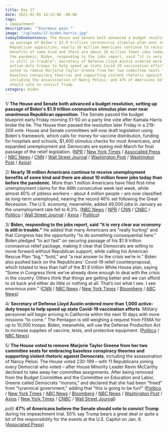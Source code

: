 ```yaml
---
title: Day 17
date: 2021-02-05 14:15:00 -08:00
tags:
- impeachment
description: '"Enormous pain."'
image: "/uploads/17-biden-harris.jpg"
todayInOneSentence: The House and Senate both advanced a budget resolution, setting
  up passage of Biden's $1.9 trillion coronavirus stimulus plan over near unanimous
  Republican opposition; nearly 18 million Americans continue to receive unemployment
  benefits of some kind and there are about 10 million fewer jobs today than before
  the pandemic; Biden, responding to the jobs report, said “it is very clear our economy
  is still in trouble"; Secretary of Defense Lloyd Austin ordered more than 1,000
  active-duty troops to help speed up state Covid-19 vaccination efforts; the House
  voted to remove Marjorie Taylor Greene from her two committee seats for embracing
  baseless conspiracy theories and supporting violent rhetoric against Democrats,
  including the assassination of Nancy Pelosi; and 47% of Americans believe the Senate
  should vote to convict Trump.
category: biden
---
```


1/ **The House and Senate both advanced a budget resolution, setting up passage of Biden's $1.9 trillion coronavirus stimulus plan over near unanimous Republican opposition**. The Senate passed the budget blueprint early Friday morning 51-50 on a party line vote after Kamala Harris broke the tie. The House then passed the resolution later Friday in a 219-209 vote. House and Senate committees will now draft legislation using Biden's framework, which calls for money for vaccine distribution, funding for hospitals and schools, $1,400 stimulus checks for most Americans, and expanded unemployment aid. Democrats are eyeing mid-March for final passage of the relief legislation. ([NPR](https://www.npr.org/2021/02/05/964365980/senate-passes-budget-resolution-vice-president-harris-breaks-tie) /  [New York Times](https://www.nytimes.com/2021/02/04/us/politics/biden-stimulus-senate-vote.html) / [Associated Press](https://apnews.com/article/senate-ok-fast-track-coronavirus-aid-c497b8cda93486d9f0a09abb88235291) / [NBC News](https://www.nbcnews.com/politics/politics-news/washington-moves-unison-toward-passing-sweeping-coronavirus-relief-package-n1256855) / [CNN](https://www.cnn.com/2021/02/05/politics/senate-budget-resolution-covid-19-relief/index.html) / [Wall Street Journal](https://www.wsj.com/articles/biden-meets-with-house-democrats-as-covid-19-aid-plan-advances-11612542026?mod=hp_lead_pos3) / [Washington Post](https://www.washingtonpost.com/business/2021/02/04/senate-vote-a-rama-biden-economic-relief-stimulus/) / [Washington Post](https://www.washingtonpost.com/us-policy/2021/02/05/house-biden-stimulus-harris-tiebreaker/) / [Axios](https://www.axios.com/senate-budget-resolution-advances-43b5f08b-bc93-470d-827e-0a1818b026cd.html))

2/ **Nearly 18 million Americans continue to receive unemployment benefits of some kind and there are about 10 million fewer jobs today than before the pandemic**. More than 1 million Americans have filed first-time unemployment claims for the 46th consecutive week last week, while almost 40% of jobless workers – about 4 million people – are now classified as long-term unemployed, nearing the record 46% set following the Great Recession. The U.S. economy, meanwhile, added 49,000 jobs in January as the unemployment rate fell to 6.3%. ([NBC News](https://www.nbcnews.com/business/business-news/u-s-economy-added-just-49-000-jobs-january-signaling-n1256838) / [NPR](https://www.npr.org/2021/02/05/964080873/employers-start-hiring-again-but-not-anywhere-close-to-recovering-lost-jobs) / [CNN](https://www.cnn.com/2021/02/05/economy/january-2021-jobs-report/index.html) / [CNBC](https://www.cnbc.com/2021/02/05/long-term-unemployment-is-rising-toward-a-great-recession-record.html) / [Politico](https://www.politico.com/news/2021/02/05/employers-add-jobs-unemployment-falls-466110) / [Wall Street Journal](https://www.wsj.com/articles/january-jobs-report-unemployment-rate-2021-11612475063?mod=hp_lead_pos1) / [Axios](https://www.axios.com/million-unemployment-claims-weekly-d68a9090-4362-4c3f-9a59-5c6d6c078d69.html) / [Politico](https://www.politico.com/news/2021/02/04/unemployment-joblessness-biden-recovery-466059))

3/ **Biden, responding to the jobs report, said “it is very clear our economy is still in trouble."** He added that many Americans are "really hurting" and that Congress has the opportunity "to do something consequential here." Biden pledged “to act fast” on securing passage of his $1.9 trillion coronavirus relief package, making it clear that Democrats are willing to move forward without Republican support, while calling his American Rescue Plan “big,” “bold,” and “a real answer to the crisis we’re in.” Biden also pushed back on the Republicans' Covid-19 relief counterproposal, which totaled to less than half of the $1.9 trillion White House plan, saying “Some in Congress think we’ve already done enough to deal with the crisis in the country. Others think that things are getting better and we can afford to sit back and either do little or nothing at all. That’s not what I see. I see enormous pain.” ([CNN](https://www.cnn.com/2021/02/05/politics/joe-biden-jobs-numbers-relief-package/index.html) / [NBC News](https://www.nbcnews.com/politics/politics-news/washington-moves-unison-toward-passing-sweeping-coronavirus-relief-package-n1256855) / [New York Times](https://www.nytimes.com/live/2021/02/05/us/joe-biden-trump-impeachment/house-gives-final-approval-to-budget-plan-including-bidens-1-9-trillion-stimulus-fast-tracking-the-process) / [Bloomberg](https://www.bloomberg.com/news/articles/2021-02-05/biden-s-go-big-push-on-stimulus-gets-help-from-weak-jobs-senate?srnd=premium&sref=MIBMEEoj) / [ABC News](https://abcnews.go.com/Politics/live-updates/biden-100-days-president-white-house/?id=75597849#75711383))

4/ **Secretary of Defense Lloyd Austin ordered more than 1,000 active-duty troops to help speed up state Covid-19 vaccination efforts**. Military personnel will begin arriving in California within the next 10 days with more missions “to come.” The Pentagon is still weighing a request from FEMA for up to 10,000 troops. Biden, meanwhile, will use the Defense Production Act to increase supplies of vaccine, tests, and protective equipment. ([Politico](https://www.politico.com/news/2021/02/05/biden-deploys-troops-aid-covid-19-vaccine-466118) / [NBC News](https://www.nbcnews.com/politics/white-house/defense-department-sending-1-000-troops-assist-vaccinations-n1256867))

5/ **The House voted to remove Marjorie Taylor Greene from her two committee seats for embracing baseless conspiracy theories and supporting violent rhetoric against Democrats**, including the assassination of Nancy Pelosi. The House voted 230-199 – with 11 Republicans joining every Democrat who voted – after House Minority Leader Kevin McCarthy declined to take away her committee assignments. After being removed from the Budget Committee and the Committee on Education and Labor, Greene called Democrats "morons," and declared that she had been "freed" from "tyrannical government," adding that "this is going to be fun!" ([Politico](https://www.politico.com/news/2021/02/04/marjorie-taylor-greene-house-vote-465855) / [New York Times](https://www.nytimes.com/2021/02/04/us/politics/marjorie-taylor-greene.html) / [ABC News](https://abcnews.go.com/Politics/greene-declares-freed-booted-house-committees/story?id=75706246) / [Bloomberg](https://www.bloomberg.com/news/articles/2021-02-04/house-boots-gop-s-greene-from-committees-over-incendiary-posts?sref=MIBMEEoj) / [NBC News](https://www.nbcnews.com/politics/congress/profoundly-concerned-pelosi-rebukes-gop-leaders-ahead-vote-remove-greene-n1256737) / [Washington Post](https://www.washingtonpost.com/politics/house-poised-to-eject-marjorie-taylor-greene-from-committees-over-extremist-remarks/2021/02/04/670601e4-6703-11eb-8468-21bc48f07fe5_story.html) / [Axios](https://www.axios.com/marjorie-greene-taylor-removed-house-committees-23c07335-8b8c-4046-81b0-1dbf5545b74f.html) / [New York Times](https://www.nytimes.com/2021/02/05/us/marjorie-taylor-greene.html) / [CNBC](https://www.cnbc.com/2021/02/04/house-to-vote-on-dropping-marjorie-taylor-greene-from-committees.html) / [Wall Street Journal](https://www.wsj.com/articles/marjorie-taylor-greene-says-she-regrets-qanon-comments-11612467411))

poll/ **47% of Americans believe the Senate should vote to convict Trump** during his impeachment trial. 50% say Trump bears a great deal or quite a bit of the responsibility for the events at the U.S. Capitol on Jan. 6. ([Associated Press](https://apnews.com/article/ap-norc-poll-us-split-trump-impeachment-f77ab0122d9774dddf6f3f4549294dc5))